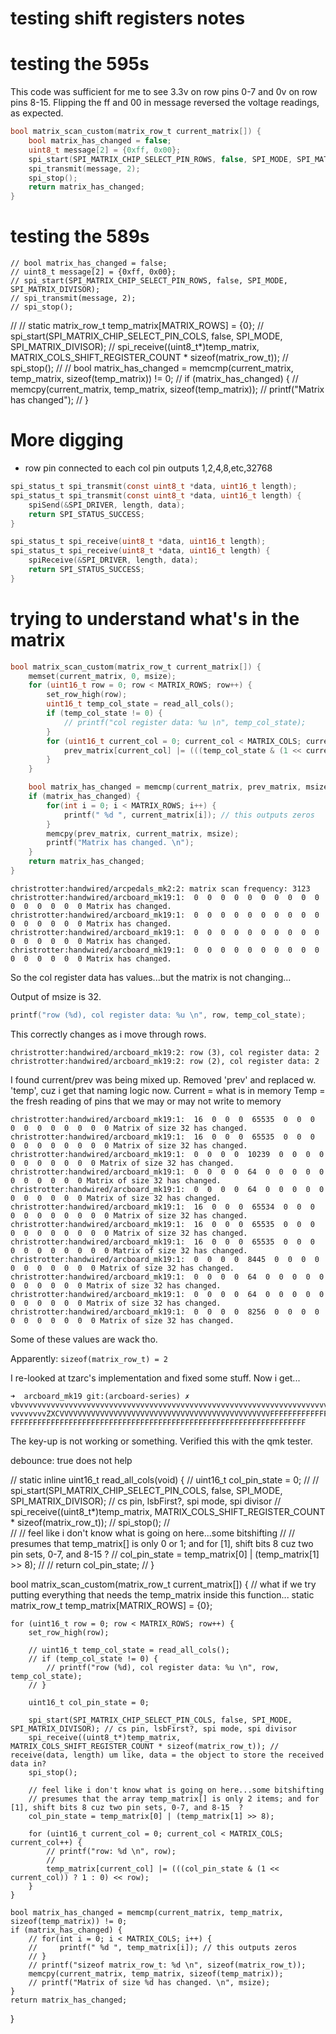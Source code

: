 # testing shift registers notes


# testing the 595s
This code was sufficient for me to see 3.3v on row pins 0-7 and 0v on row pins 8-15.
Flipping the ff and 00 in message reversed the voltage readings, as expected.
```c
bool matrix_scan_custom(matrix_row_t current_matrix[]) {
    bool matrix_has_changed = false;
    uint8_t message[2] = {0xff, 0x00};
    spi_start(SPI_MATRIX_CHIP_SELECT_PIN_ROWS, false, SPI_MODE, SPI_MATRIX_DIVISOR);
    spi_transmit(message, 2);
    spi_stop();
    return matrix_has_changed;
}
```

# testing the 589s


    // bool matrix_has_changed = false;
    // uint8_t message[2] = {0xff, 0x00};
    // spi_start(SPI_MATRIX_CHIP_SELECT_PIN_ROWS, false, SPI_MODE, SPI_MATRIX_DIVISOR);
    // spi_transmit(message, 2);
    // spi_stop();
// 
    // static matrix_row_t temp_matrix[MATRIX_ROWS] = {0};
    // spi_start(SPI_MATRIX_CHIP_SELECT_PIN_COLS, false, SPI_MODE, SPI_MATRIX_DIVISOR);
    // spi_receive((uint8_t*)temp_matrix, MATRIX_COLS_SHIFT_REGISTER_COUNT * sizeof(matrix_row_t));
    // spi_stop();
// 
    // bool matrix_has_changed = memcmp(current_matrix, temp_matrix, sizeof(temp_matrix)) != 0;
    // if (matrix_has_changed) {
    //     memcpy(current_matrix, temp_matrix, sizeof(temp_matrix));
    //     printf("Matrix has changed");
    // }


# More digging
- row pin connected to each col pin outputs 1,2,4,8,etc,32768

```c
spi_status_t spi_transmit(const uint8_t *data, uint16_t length);
spi_status_t spi_transmit(const uint8_t *data, uint16_t length) {
    spiSend(&SPI_DRIVER, length, data);
    return SPI_STATUS_SUCCESS;
}
```

```c
spi_status_t spi_receive(uint8_t *data, uint16_t length);
spi_status_t spi_receive(uint8_t *data, uint16_t length) {
    spiReceive(&SPI_DRIVER, length, data);
    return SPI_STATUS_SUCCESS;
}
```

# trying to understand what's in the matrix
```c
bool matrix_scan_custom(matrix_row_t current_matrix[]) {
    memset(current_matrix, 0, msize);
    for (uint16_t row = 0; row < MATRIX_ROWS; row++) {
        set_row_high(row);
        uint16_t temp_col_state = read_all_cols();
        if (temp_col_state != 0) {
            // printf("col register data: %u \n", temp_col_state);
        }
        for (uint16_t current_col = 0; current_col < MATRIX_COLS; current_col++) {
            prev_matrix[current_col] |= (((temp_col_state & (1 << current_col)) ? 1 : 0) << row);
        }
    }

    bool matrix_has_changed = memcmp(current_matrix, prev_matrix, msize) != 0;
    if (matrix_has_changed) {
        for(int i = 0; i < MATRIX_ROWS; i++) {
            printf(" %d ", current_matrix[i]); // this outputs zeros
        }
        memcpy(prev_matrix, current_matrix, msize);
        printf("Matrix has changed. \n");
    }
    return matrix_has_changed;
}
```

```
christrotter:handwired/arcpedals_mk2:2: matrix scan frequency: 3123
christrotter:handwired/arcboard_mk19:1:  0  0  0  0  0  0  0  0  0  0  0  0  0  0  0  0 Matrix has changed.
christrotter:handwired/arcboard_mk19:1:  0  0  0  0  0  0  0  0  0  0  0  0  0  0  0  0 Matrix has changed.
christrotter:handwired/arcboard_mk19:1:  0  0  0  0  0  0  0  0  0  0  0  0  0  0  0  0 Matrix has changed.
christrotter:handwired/arcboard_mk19:1:  0  0  0  0  0  0  0  0  0  0  0  0  0  0  0  0 Matrix has changed.
```

So the col register data has values...but the matrix is not changing...

Output of msize is 32.

```c
printf("row (%d), col register data: %u \n", row, temp_col_state);
```
This correctly changes as i move through rows.
```
christrotter:handwired/arcboard_mk19:2: row (3), col register data: 2
christrotter:handwired/arcboard_mk19:2: row (2), col register data: 2
```

I found current/prev was being mixed up.  Removed 'prev' and replaced w. 'temp', cuz i get that naming logic now.
Current = what is in memory
Temp = the fresh reading of pins that we may or may not write to memory

```
christrotter:handwired/arcboard_mk19:1:  16  0  0  0  65535  0  0  0  0  0  0  0  0  0  0  0 Matrix of size 32 has changed.
christrotter:handwired/arcboard_mk19:1:  16  0  0  0  65535  0  0  0  0  0  0  0  0  0  0  0 Matrix of size 32 has changed.
christrotter:handwired/arcboard_mk19:1:  0  0  0  0  10239  0  0  0  0  0  0  0  0  0  0  0 Matrix of size 32 has changed.
christrotter:handwired/arcboard_mk19:1:  0  0  0  0  64  0  0  0  0  0  0  0  0  0  0  0 Matrix of size 32 has changed.
christrotter:handwired/arcboard_mk19:1:  0  0  0  0  64  0  0  0  0  0  0  0  0  0  0  0 Matrix of size 32 has changed.
christrotter:handwired/arcboard_mk19:1:  16  0  0  0  65534  0  0  0  0  0  0  0  0  0  0  0 Matrix of size 32 has changed.
christrotter:handwired/arcboard_mk19:1:  16  0  0  0  65535  0  0  0  0  0  0  0  0  0  0  0 Matrix of size 32 has changed.
christrotter:handwired/arcboard_mk19:1:  16  0  0  0  65535  0  0  0  0  0  0  0  0  0  0  0 Matrix of size 32 has changed.
christrotter:handwired/arcboard_mk19:1:  0  0  0  0  8445  0  0  0  0  0  0  0  0  0  0  0 Matrix of size 32 has changed.
christrotter:handwired/arcboard_mk19:1:  0  0  0  0  64  0  0  0  0  0  0  0  0  0  0  0 Matrix of size 32 has changed.
christrotter:handwired/arcboard_mk19:1:  0  0  0  0  64  0  0  0  0  0  0  0  0  0  0  0 Matrix of size 32 has changed.
christrotter:handwired/arcboard_mk19:1:  0  0  0  0  8256  0  0  0  0  0  0  0  0  0  0  0 Matrix of size 32 has changed.
```

Some of these values are wack tho.

Apparently: `sizeof(matrix_row_t) = 2`

I re-looked at tzarc's implementation and fixed some stuff.
Now i get...
```
➜  arcboard_mk19 git:(arcboard-series) ✗ vbvvvvvvvvvvvvvvvvvvvvvvvvvvvvvvvvvvvvvvvvvvvvvvvvvvvvvvvvvvvvvvvvvvvvvvvvvvvvvvvvvvvvvvvvvvvvvvvvvvvvvvvvvvvvv
vvvvvvvvZXCVVVVVVVVVVVVVVVVVVVVVVVVVVVVVVVVVVVVVVVVVVVVVVVFFFFFFFFFFFFFFFFFFFFFFFFFFFFFFFFFFFFFFFFFFFFFFFFFFFFFFFFFFFFFFFFFFFFFFFFFFFFFFFFFFFFFFFFFFFFFF
FFFFFFFFFFFFFFFFFFFFFFFFFFFFFFFFFFFFFFFFFFFFFFFFFFFFFFFFFFFFFFFFFF
```

The key-up is not working or something.
Verified this with the qmk tester.

debounce: true does not help





// static inline uint16_t read_all_cols(void) {
//     uint16_t col_pin_state = 0;
// 
//     spi_start(SPI_MATRIX_CHIP_SELECT_PIN_COLS, false, SPI_MODE, SPI_MATRIX_DIVISOR); // cs pin, lsbFirst?, spi mode, spi divisor
//     spi_receive((uint8_t*)temp_matrix, MATRIX_COLS_SHIFT_REGISTER_COUNT * sizeof(matrix_row_t));
//     spi_stop(); 
//     
//     // feel like i don't know what is going on here...some bitshifting
//     // presumes that temp_matrix[] is only 0 or 1; and for [1], shift bits 8 cuz two pin sets, 0-7, and 8-15  ?
//     col_pin_state = temp_matrix[0] | (temp_matrix[1] >> 8);
// 
//     return col_pin_state;
// }

bool matrix_scan_custom(matrix_row_t current_matrix[]) {
    // what if we try putting everything that needs the temp_matrix inside this function...
    static matrix_row_t temp_matrix[MATRIX_ROWS] = {0};

    for (uint16_t row = 0; row < MATRIX_ROWS; row++) {
        set_row_high(row);

        // uint16_t temp_col_state = read_all_cols();
        // if (temp_col_state != 0) {
            // printf("row (%d), col register data: %u \n", row, temp_col_state);
        // }

        uint16_t col_pin_state = 0;

        spi_start(SPI_MATRIX_CHIP_SELECT_PIN_COLS, false, SPI_MODE, SPI_MATRIX_DIVISOR); // cs pin, lsbFirst?, spi mode, spi divisor
        spi_receive((uint8_t*)temp_matrix, MATRIX_COLS_SHIFT_REGISTER_COUNT * sizeof(matrix_row_t)); // receive(data, length) um like, data = the object to store the received data in?
        spi_stop(); 

        // feel like i don't know what is going on here...some bitshifting
        // presumes that the array temp_matrix[] is only 2 items; and for [1], shift bits 8 cuz two pin sets, 0-7, and 8-15  ?
        col_pin_state = temp_matrix[0] | (temp_matrix[1] >> 8);
        
        for (uint16_t current_col = 0; current_col < MATRIX_COLS; current_col++) {
            // printf("row: %d \n", row);
            // 
            temp_matrix[current_col] |= (((col_pin_state & (1 << current_col)) ? 1 : 0) << row);
        }
    }

    bool matrix_has_changed = memcmp(current_matrix, temp_matrix, sizeof(temp_matrix)) != 0;
    if (matrix_has_changed) {
        // for(int i = 0; i < MATRIX_COLS; i++) {
        //     printf(" %d ", temp_matrix[i]); // this outputs zeros
        // }
        // printf("sizeof matrix_row_t: %d \n", sizeof(matrix_row_t));
        memcpy(current_matrix, temp_matrix, sizeof(temp_matrix));
        // printf("Matrix of size %d has changed. \n", msize);
    }
    return matrix_has_changed;
}